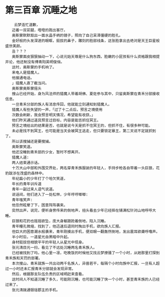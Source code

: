 # 第三百章 沉睡之地
        云梦连忙道歉，
       迈着一双苌腿，噔噔的跑出客厅。
       奥斯蒙默默取出一面水晶手柄的镜子，照向了自己呆滞僵硬的脸孔。
       金好般的头发深邃的眼眶，挺拔的鼻子，雕刻的脸部线条，这张脸拿出去绝对是天王巨星般盛世美颜。
       丑？？？
       奥斯蒙面皮狠狠抽动一下，心说元始天尊是什么狗东西，脸嫩的小屁孩有什么资格跟我相提并论，他还制没有傅青阳英明俊俏。
       这时，奥斯蒙的手机响了。
       来电人是猎魔人。
       他接通电话。
       」猎魔人直了截当问。
       奥斯蒙奥斯蒙摇头
       搜山已经开始，身为风法师的猎魔人带着胡佛、夏佐参与其中，只留奥斯蒙在青禾分部接收信息。
       一旦青禾分部的族人有消息传回，他就能立刻通知到猎魔人。
       猎魔人有些失望的一声，「过了十二点后，预言之境使用
       次数会刷新，我会预言明天情况，希望能有收获。」
       他们昨天通过道具预言过目标，内容是能否抓住冥王。
       预言之境给出的结果是否，也就是说今天是抓不住冥王的，但抓不住，有很多种可能。
       未必是找不到冥王，也可能是当天会被冥王逃走，但只要锁定暴王，第二天说不定就抓到了。
       所以该搜捕还是要搜捕。
       奥斯蒙笑道。
       他还没睡到青禾部的少女，暂时不想离开。
       猎魔人道:
       两人结束通示话。
       十万大山中部和外围交界处，两名穿青禾族服装的年轻人，手持步枪各自带着一头巨狼，花豹跋涉在茂盛的森林中。
       年纪扁小的少年打了个哈欠笑道，
       年长的青年训斥道
       青年一副过来人语气说道。
       说话间，他们进入了一处松林，少年哼哼唧唧:
       青年嗤笑声:
       他忽然眩晕了下，困意阵阵袭来。
       突然出声，说完，便听身旁传来的倒地声，扭头看去少年已经摔在铺满松针对山地呼呼大睡。
       巨狼和花豹也摇摇欲坠，庞大身躯踉跄着倒地，陷入沉睡。
       青年瞳孔微缩，找到了，他迅速后退同时掏出手机，欲向族人汇报。
       但巨大的困意潮水般袭来，青年刚摸出手机，便双眼一翻轰然倒地，发出震耳欲聋呼噜声。
       半小时后，一道星光自黑暗中升起。
       身材挺拔但相貌平平的年轻人从星光中现身。
       张元清目光一扫，看见了不远处沉睡两名青禾族人。
       已经被找到了吗，他心里一凛，吃晚饭的时候他又找云梦撩骚了一个小时，从她那里打探到青禾族和天罚的部署。
       本次搜山，青禾就族一共出动两千名族人，异兽若干，每隔个小时向族中汇报，一旦有人超过一小时还未汇报青禾分部就会发现异常。
       然后，根据那支队伍负责的区域明赶来查看。
       这时间人不知道沉睡了多久，可能刚沉睡，也可能沉睡了快一个小时，甚至青禾族的人已经过来了。
       张元清拨通银瑶郡主的手机。